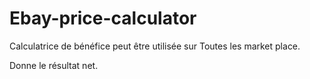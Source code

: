 # Ebay-price-calculator

Calculatrice de bénéfice peut être utilisée sur 
Toutes les market place.

Donne le résultat net.
